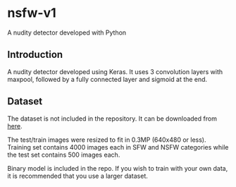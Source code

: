 # nsfw-v1
A nudity detector developed with Python

## Introduction
A nudity detector developed using Keras. It uses 3 convolution layers with maxpool, followed by a fully connected layer and sigmoid at the end.

## Dataset
The dataset is not included in the repository. It can be downloaded from [here](https://www.dropbox.com/s/t3fbvk43nmvwgfy/dataset.zip?dl=0).

The test/train images were resized to fit in 0.3MP (640x480 or less). Training set contains 4000 images each in SFW and NSFW categories while the test set contains 500 images each.

Binary model is included in the repo. If you wish to train with your own data, it is recommended that you use a larger dataset.
